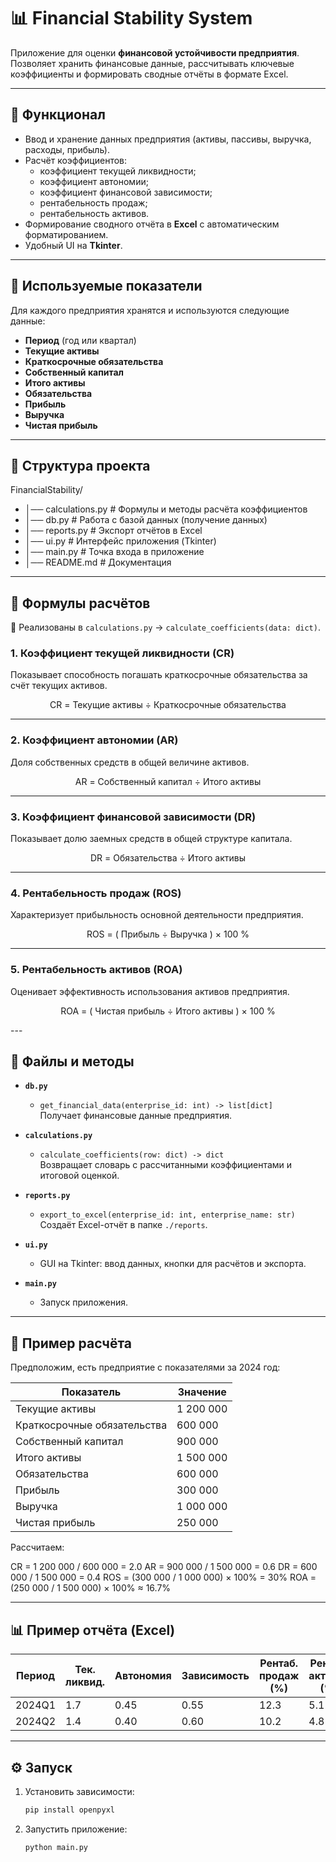 # 📊 Financial Stability System

Приложение для оценки **финансовой устойчивости предприятия**.  
Позволяет хранить финансовые данные, рассчитывать ключевые коэффициенты и формировать сводные отчёты в формате Excel.

---

## 🚀 Функционал
- Ввод и хранение данных предприятия (активы, пассивы, выручка, расходы, прибыль).
- Расчёт коэффициентов:
  - коэффициент текущей ликвидности;
  - коэффициент автономии;
  - коэффициент финансовой зависимости;
  - рентабельность продаж;
  - рентабельность активов.
- Формирование сводного отчёта в **Excel** с автоматическим форматированием.
- Удобный UI на **Tkinter**.

---

## 🧮 Используемые показатели

Для каждого предприятия хранятся и используются следующие данные:

- **Период** (год или квартал)  
- **Текущие активы**  
- **Краткосрочные обязательства**  
- **Собственный капитал**  
- **Итого активы**  
- **Обязательства**  
- **Прибыль**  
- **Выручка**  
- **Чистая прибыль**

---

## 📂 Структура проекта

FinancialStability/
- │── calculations.py # Формулы и методы расчёта коэффициентов 
- │── db.py # Работа с базой данных (получение данных)
- │── reports.py # Экспорт отчётов в Excel
- │── ui.py # Интерфейс приложения (Tkinter)
- │── main.py # Точка входа в приложение
- │── README.md # Документация


---

## 🔢 Формулы расчётов

📌 Реализованы в `calculations.py` → `calculate_coefficients(data: dict)`.

### 1. Коэффициент текущей ликвидности (CR)

Показывает способность погашать краткосрочные обязательства за счёт текущих активов.

<div align="center">

CR = Текущие активы ÷ Краткосрочные обязательства

</div>

---

### 2. Коэффициент автономии (AR)

Доля собственных средств в общей величине активов.

<div align="center">

AR = Собственный капитал ÷ Итого активы

</div>

---

### 3. Коэффициент финансовой зависимости (DR)

Показывает долю заемных средств в общей структуре капитала.

<div align="center">

DR = Обязательства ÷ Итого активы

</div>

---

### 4. Рентабельность продаж (ROS)

Характеризует прибыльность основной деятельности предприятия.

<div align="center">

ROS = ( Прибыль ÷ Выручка ) × 100 %

</div>

---

### 5. Рентабельность активов (ROA)

Оценивает эффективность использования активов предприятия.

<div align="center">

ROA = ( Чистая прибыль ÷ Итого активы ) × 100 %

</div>
---

## 📑 Файлы и методы

- **`db.py`**
  - `get_financial_data(enterprise_id: int) -> list[dict]`  
    Получает финансовые данные предприятия.

- **`calculations.py`**
  - `calculate_coefficients(row: dict) -> dict`  
    Возвращает словарь с рассчитанными коэффициентами и итоговой оценкой.

- **`reports.py`**
  - `export_to_excel(enterprise_id: int, enterprise_name: str)`  
    Создаёт Excel-отчёт в папке `./reports`.

- **`ui.py`**
  - GUI на Tkinter: ввод данных, кнопки для расчётов и экспорта.

- **`main.py`**
  - Запуск приложения.

---

## 📝 Пример расчёта

Предположим, есть предприятие с показателями за 2024 год:

| Показатель                     | Значение     |
|-------------------------------|-------------|
| Текущие активы                | 1 200 000   |
| Краткосрочные обязательства   | 600 000     |
| Собственный капитал           | 900 000     |
| Итого активы                  | 1 500 000   |
| Обязательства                 | 600 000     |
| Прибыль                       | 300 000     |
| Выручка                       | 1 000 000   |
| Чистая прибыль                | 250 000     |

Рассчитаем:

CR = 1 200 000 / 600 000 = 2.0
AR = 900 000 / 1 500 000 = 0.6
DR = 600 000 / 1 500 000 = 0.4
ROS = (300 000 / 1 000 000) × 100% = 30%
ROA = (250 000 / 1 500 000) × 100% ≈ 16.7%

---

## 📊 Пример отчёта (Excel)

| Период | Тек. ликвид. | Автономия | Зависимость | Рентаб. продаж (%) | Рентаб. активов (%) | Оценка   |
|--------|--------------|-----------|-------------|--------------------|---------------------|----------|
| 2024Q1 | 1.7          | 0.45      | 0.55        | 12.3               | 5.1                 | Устойч.  |
| 2024Q2 | 1.4          | 0.40      | 0.60        | 10.2               | 4.8                 | Средняя  |

---

## ⚙️ Запуск

1. Установить зависимости:
   ```bash
   pip install openpyxl

2. Запустить приложение:
    ```bash
    python main.py
